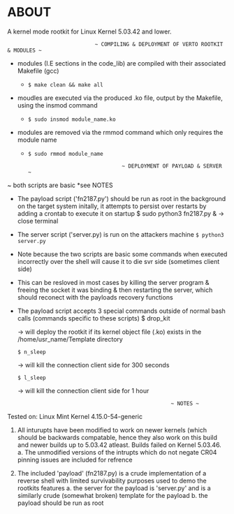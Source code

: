 # ABOUT

A kernel mode rootkit for Linux Kernel 5.03.42 and lower.


                                ~ COMPILING & DEPLOYMENT OF VERTO ROOTKIT & MODULES ~

+ modules (I.E sections in the code_lib) are compiled with their associated Makefile (gcc) 
    + `$ make clean && make all`

+ moudles are executed via the produced .ko file, output by the Makefile, using the insmod command
    + `$ sudo insmod module_name.ko`

+ modules are removed via the rmmod command which only requires the module name
    + `$ sudo rmmod module_name`


                                        ~ DEPLOYMENT OF PAYLOAD & SERVER ~

~ both scripts are basic *see NOTES

+ The payload script ('fn2187.py') should be run as root in the background on the target system initally, it attempts to persist over restarts by adding a crontab to execute it on startup
    $ sudo python3 fn2187.py &
    -> close terminal

+ The server script ('server.py) is run on the attackers machine 
    `$ python3 server.py`
    
+ Note because the two scripts are basic some commands when executed incorrectly over the shell will cause it to die svr side (sometimes client side)
+ This can be resloved in most cases by killing the server program & freeing the socket it was binding & then restarting the server, which should reconect with the payloads recovery functions

+ The payload script accepts 3 special commands outside of normal bash calls (commands specific to these scripts)
    $ drop_kit

    -> will deploy the rootkit if its kernel object file (.ko) exists in the /home/usr_name/Template directory

    `$ n_sleep`

    -> will kill the connection client side for 300 seconds

    `$ l_sleep` 

    -> will kill the connection client side for 1 hour

                                                       ~ NOTES ~

Tested on: Linux Mint Kernel 4.15.0-54-generic

1. All inturupts have been modified to work on newer kernels (which should be backwards compatable, hence they also work on this build and newer builds up to 5.03.42 atleast. Builds failed on Kernel 5.03.46.
    a. The unmodified versions of the intrupts which do not negate CR04 pinning 
       issues are included for refrence

2. The included 'payload' (fn2187.py) is a crude implementation of a reverse shell with limited survivability purposes used to demo the rootkits features
    a. the server for the payload is 'server.py' and is a similarly crude (somewhat broken) template for the payload
    b. the payload should be run as root
